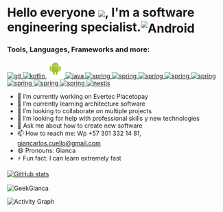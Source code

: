 # Hello everyone <img align="center" src="https://media2.giphy.com/media/0CJakjZVp4VfDnh8BH/giphy.gif?cid=6c09b952d50028a35aaf5361798bbdb1720ec6290f2cb13e&rid=giphy.gif&ct=s" width="35">, I'm a software engineering specialist.<img align="center" alt="Android" width="55" src="https://media.giphy.com/media/MF1kR4YmC2Z20/giphy.gif" /></h2>

<h3 align="left">Tools, Languages, Frameworks and more:</h3>
<p align="left"> 
<a href="https://git-scm.com/" target="_blank" rel="noreferrer"> 
<img src="https://www.vectorlogo.zone/logos/git-scm/git-scm-icon.svg" alt="git" width="40" height="40"/> 
</a> 
<a href="https://kotlinlang.org" target="_blank" rel="noreferrer"> 
<img src="https://www.vectorlogo.zone/logos/kotlinlang/kotlinlang-icon.svg" alt="kotlin" width="40" height="40"/> 
</a>
<a href="https://developer.android.com" target="_blank" rel="noreferrer"> 
<img src="https://raw.githubusercontent.com/devicons/devicon/master/icons/android/android-original-wordmark.svg" alt="android" width="40" height="40"/> 
</a> 
<a href="https://www.java.com/en/" target="_blank" rel="noreferrer"> 
<img src="https://www.svgrepo.com/show/303388/java-4-logo.svg" alt="java" width="40" height="40"/> 
</a> 
<a href="https://start.spring.io/" target="_blank" rel="noreferrer"> 
<img src="https://picodotdev.github.io/blog-bitix/assets/images/logotypes/spring.svg" alt="spring" width="40" height="40"/> 
</a> 
<a href="https://start.spring.io/" target="_blank" rel="noreferrer"> 
<img src="https://www.zartis.com/wp-content/uploads/2021/12/spring-boot-logo.png" alt="spring" width="40" height="40"/> 
</a> 
<a href="https://nodejs.org/en/" target="_blank" rel="noreferrer"> 
<img src="https://www.svgrepo.com/show/303266/nodejs-icon-logo.svg" alt="spring" width="40" height="40"/> 
</a> 
<a href="https://dotnet.microsoft.com/en-us/apps/xamarin" target="_blank" rel="noreferrer"> 
<img src="https://seeklogo.com/images/X/xamarin-logo-348B1EB629-seeklogo.com.png" alt="spring" width="40" height="40"/> 
</a> 
<a href="https://ionicframework.com/" target="_blank" rel="noreferrer"> 
<img src="https://www.svgrepo.com/show/353912/ionic-icon.svg" alt="spring" width="40" height="40"/> 
</a> 
  <a href="https://www.php.net/" target="_blank" rel="noreferrer"> 
<img src="https://cdn3.iconfinder.com/data/icons/logos-and-brands-adobe/512/256_Php-512.png" alt="spring" width="40" height="40"/> 
</a> 
   <a href="https://www.mysql.com/" target="_blank" rel="noreferrer"> 
<img src="https://www.vectorlogo.zone/logos/mysql/mysql-official.svg" alt="spring" width="40" height="40"/> 
</a> 
  <a href="https://www.postgresql.org/" target="_blank" rel="noreferrer"> 
<img src="https://upload.wikimedia.org/wikipedia/commons/thumb/2/29/Postgresql_elephant.svg/993px-Postgresql_elephant.svg.png" alt="spring" width="40" height="40"/> 
</a> 
  </a> 
  <a href="https://nestjs.com/" target="_blank" rel="noreferrer"> 
<img src="https://static-00.iconduck.com/assets.00/nestjs-icon-2048x2040-3rrvcej8.png" alt="nestjs" width="40" height="40"/> 
</a> 
</p>

- 🔭 I’m currently working on Evertec Placetopay
- 🌱 I’m currently learning architecture software
- 👯 I’m looking to collaborate on multiple projects
- 🤔 I’m looking for help with professional skills y new technologies
- 💬 Ask me about how to create new software
- 📫 How to reach me:  Wp +57 301 332 14 81, giancarlos.cuello@gmail.com
- 😄 Pronouns: Gianca
- ⚡ Fun fact: I can learn extremely fast

[![GitHub stats](https://github-readme-stats.vercel.app/api?username=GeekGianca&theme=tokyonight&show_icons=true&include_all_commits=true )](https://github.com/anuraghazra/github-readme-stats)
<p><img align="center" src="https://github-readme-streak-stats.herokuapp.com/?user=GeekGianca&theme=github-dark&hide_border=false" alt="GeekGianca"/></p>

![Activity Graph](https://github-readme-activity-graph.vercel.app/graph?username=GeekGianca&custom_title=Act%20%20graph&hide_border=true&theme=github-compact)
